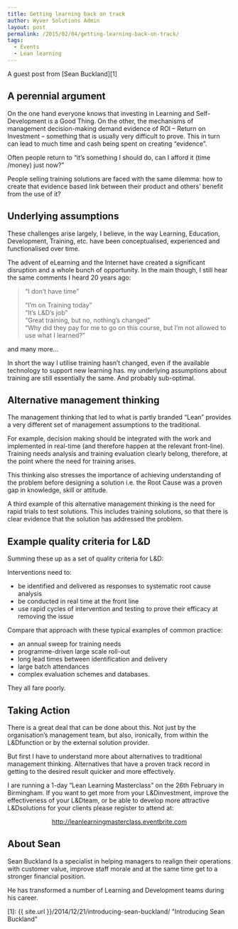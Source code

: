 ```yaml
---
title: Getting learning back on track
author: Wyver Solutions Admin
layout: post
permalink: /2015/02/04/getting-learning-back-on-track/
tags:
  - Events
  - Lean learning
---
```

A guest post from [Sean Buckland][1]

## A perennial argument

On the one hand everyone knows that investing in Learning and Self-Development is a Good Thing. On the other, the mechanisms of management decision-making demand evidence of ROI &#8211; Return on Investment – something that is usually very difficult to prove. This in turn can lead to much time and cash being spent on creating “evidence”.

Often people return to “it’s something I should do, can I afford it (time /money) just now?”

People selling training solutions are faced with the same dilemma: how to create that evidence based link between their product and others’ benefit from the use of it?

## Underlying assumptions

These challenges arise largely, I believe, in the way Learning, Education, Development, Training, etc. have been conceptualised, experienced and functionalised over time.

The advent of eLearning and the Internet have created a significant disruption and a whole bunch of opportunity. In the main though, I still hear the same comments I heard 20 years ago:

> &#8220;I don’t have time&#8221;
>
> &#8220;I’m on Training today&#8221;  
> &#8220;It’s L&D’s job&#8221;  
> &#8220;Great training, but no, nothing’s changed&#8221;  
> &#8220;Why did they pay for me to go on this course, but I’m not allowed to use what I learned?&#8221;

and many more&#8230;

In short the way I utilise training hasn’t changed, even if the available technology to support new learning has. my underlying assumptions about training are still essentially the same. And probably sub-optimal.

## Alternative management thinking

The management thinking that led to what is partly branded “Lean” provides a very different set of management assumptions to the traditional.

For example, decision making should be integrated with the work and implemented in real-time (and therefore happen at the relevant front-line). Training needs analysis and training evaluation clearly belong, therefore, at the point where the need for training arises.

This thinking also stresses the importance of achieving understanding of the problem before designing a solution i.e. the Root Cause was a proven gap in knowledge, skill or attitude.

A third example of this alternative management thinking is the need for rapid trials to test solutions. This includes training solutions, so that there is clear evidence that the solution has addressed the problem.

## Example quality criteria for L&D

Summing these up as a set of quality criteria for L&D:

Interventions need to:

  * be identified and delivered as responses to systematic root cause analysis
  * be conducted in real time at the front line
  * use rapid cycles of intervention and testing to prove their efficacy at removing the issue

Compare that approach with these typical examples of common practice:

  * an annual sweep for training needs
  * programme-driven large scale roll-out
  * long lead times between identification and delivery
  * large batch attendances
  * complex evaluation schemes and databases.

They all fare poorly.

## Taking Action

There is a great deal that can be done about this. Not just by the organisation’s management team, but also, ironically, from within the L&amp;Dfunction or by the external solution provider.

But first I have to understand more about alternatives to traditional management thinking. Alternatives that have a proven track record in getting to the desired result quicker and more effectively.

I are running a 1-day “Lean Learning Masterclass” on the 26th February in Birmingham. If you want to get more from your L&amp;Dinvestment, improve the effectiveness of your L&amp;Dteam, or be able to develop more attractive L&amp;Dsolutions for your clients please register to attend at:

<p style="text-align: center;">
  <a href="http://leanlearningmasterclass.eventbrite.com">http://leanlearningmasterclass.eventbrite.com</a>
</p>

## About Sean

Sean Buckland Is a specialist in helping managers to realign their operations with customer value, improve staff morale and at the same time get to a stronger financial position.

He has transformed a number of Learning and Development teams during his career.

 [1]: {{ site.url }}/2014/12/21/introducing-sean-buckland/ "Introducing Sean Buckland"

